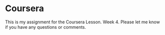# Coursera
This is my assignment for the Coursera Lesson. 
Week 4. Please let me know if you have any questions or comments.

